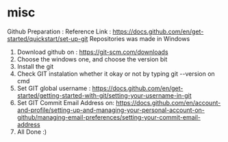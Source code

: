 # misc

Github Preparation :
Reference Link : https://docs.github.com/en/get-started/quickstart/set-up-git
Repositories was made in Windows
1. Download github on : https://git-scm.com/downloads
2. Choose the windows one, and choose the version bit
3. Install the git
4. Check GIT instalation whether it okay or not by typing git --version on cmd
5. Set GIT global username : https://docs.github.com/en/get-started/getting-started-with-git/setting-your-username-in-git
6. Set GIT Commit Email Address on: 
https://docs.github.com/en/account-and-profile/setting-up-and-managing-your-personal-account-on-github/managing-email-preferences/setting-your-commit-email-address
7. All Done :)

